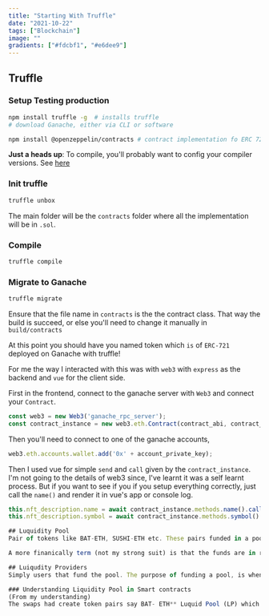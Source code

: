 ```yaml
---
title: "Starting With Truffle"
date: "2021-10-22"
tags: ["Blockchain"]
image: ""
gradients: ["#fdcbf1", "#e6dee9"]
---
```


## Truffle

### Setup Testing production

```bash
npm install truffle -g	# installs truffle
# download Ganache, either via CLI or software

npm install @openzeppelin/contracts	# contract implementation fo ERC 721 NFT
```

**Just a heads up**: To compile, you'll probably want to config your compiler versions. See [here](https://www.trufflesuite.com/docs/truffle/reference/configuration#compiler-configuration)

### Init truffle
```bash
truffle unbox
```
The main folder will be the `contracts` folder where all the implementation will be in `.sol`.

### Compile
```bash
truffle compile
```

### Migrate to Ganache 
```bash
truffle migrate
```
Ensure that the file name in `contracts` is the the contract class. That way the build is succeed, or else you'll need to change it manually in `build/contracts`

At this point you should have you named token which `is` of `ERC-721` deployed on Ganache with truffle!

For me the way I interacted with this was with `web3` with `express` as the backend and `vue` for the client side.

First in the frontend, connect to the ganache server with `Web3` and connect your `Contract`. 
```js
const web3 = new Web3('ganache_rpc_server');
const contract_instance = new web3.eth.Contract(contract_abi, contract_addr_on_ganache, {});
```

Then you'll need to connect to one of the ganache accounts,

```js
web3.eth.accounts.wallet.add('0x' + account_private_key);
```

Then I used vue for simple `send` and `call` given by the `contract_instance`. I'm not going to the details of web3 since, I've learnt it was a self learnt process. But if you want to see if you if you setup everything correctly, just call the `name()` and render it in vue's app or console log.
```js
this.nft_description.name = await contract_instance.methods.name().call();
this.nft_description.symbol = await contract_instance.methods.symbol().call();

## Luquidity Pool
Pair of tokens like BAT-ETH, SUSHI-ETH etc. These pairs funded in a pool for trading on the swap. 

A more finanically term (not my strong suit) is that the funds are in ratio, say 50:50. In our example BAT-ETH pair, a pool of $500 would habe $250 BAT and $250 ETH. Now that the pool has been funded, trades made on BAT (buying BAT) will decrease supply making the value of BAT increase and hence ETH decrease. This is so that there is balance in within the two pairs.

## Luiqudity Providers
Simply users that fund the pool. The purpose of funding a pool, is when trades are from the pool, then the fees they are paid will be given to the providers as reward for giving the tokens for the liquidity pool.

### Understanding Liquidity Pool in Smart contracts
(From my understanding)
The swaps had create token pairs say BAT- ETH** Luquid Pool (LP) which itself is a smart contract (Since LP are essentially locked up funds of the two pairs). They will thus have an address `lpAddresses` with the corresponding `tokenAddresses`. In this case it BAT. The naming scheme can be anything like *BAT-ETH Swap-Name LP*. This LP smart contract can be given to the frontend for users to *locked up funds*. Now my problem is how to create one.
```